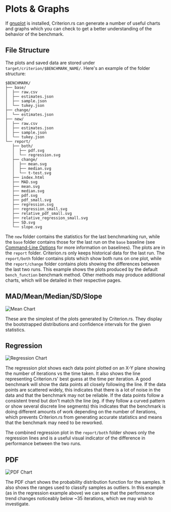 # Plots & Graphs

If [gnuplot](http://www.gnuplot.info/) is installed, Criterion.rs can generate a number of useful charts and graphs which you can check to get a better understanding of the behavior of the benchmark.

## File Structure

The plots and saved data are stored under `target/criterion/$BENCHMARK_NAME/`. Here's an example of the folder structure:

```
$BENCHMARK/
├── base/
│  ├── raw.csv
│  ├── estimates.json
│  ├── sample.json
│  └── tukey.json
├── change/
│  └── estimates.json
├── new/
│  ├── raw.csv
│  ├── estimates.json
│  ├── sample.json
│  └── tukey.json
└── report/
   ├── both/
   │  ├── pdf.svg
   │  └── regression.svg
   ├── change/
   │  ├── mean.svg
   │  ├── median.svg
   │  └── t-test.svg
   ├── index.html
   ├── MAD.svg
   ├── mean.svg
   ├── median.svg
   ├── pdf.svg
   ├── pdf_small.svg
   ├── regression.svg
   ├── regression_small.svg
   ├── relative_pdf_small.svg
   ├── relative_regression_small.svg
   ├── SD.svg
   └── slope.svg
```

The `new` folder contains the statistics for the last benchmarking run, while the `base` folder contains those for the last run on the `base` baseline (see [Command-Line Options](/user_guide/command_line_options.html#baselines) for more information on baselines). The plots are in the `report` folder. Criterion.rs only keeps historical data for the last run. The `report/both` folder contains plots which show both runs on one plot, while the `report/change` folder contains plots showing the differences between the last two runs. This example shows the plots produced by the default `bench_function` benchmark method. Other methods may produce additional charts, which will be detailed in their respective pages.

## MAD/Mean/Median/SD/Slope

![Mean Chart](./user_guide/mean.svg)

These are the simplest of the plots generated by Criterion.rs. They display the bootstrapped distributions and confidence intervals for the given statistics.

## Regression

![Regression Chart](./user_guide/regression.svg)

The regression plot shows each data point plotted on an X-Y plane showing the number of iterations vs the time taken. It also shows the line representing Criterion.rs' best guess at the time per iteration. A good benchmark will show the data points all closely following the line. If the data points are scattered widely, this indicates that there is a lot of noise in the data and that the benchmark may not be reliable. If the data points follow a consistent trend but don't match the line (eg. if they follow a curved pattern or show several discrete line segments) this indicates that the benchmark is doing different amounts of work depending on the number of iterations, which prevents Criterion.rs from generating accurate statistics and means that the benchmark may need to be reworked.

The combined regression plot in the `report/both` folder shows only the regression lines and is a useful visual indicator of the difference in performance between the two runs.

## PDF

![PDF Chart](./user_guide/pdf.svg)

The PDF chart shows the probability distribution function for the samples. It also shows the ranges used to classify samples as outliers. In this example (as in the regression example above) we can see that the performance trend changes noticeably below ~35 iterations, which we may wish to investigate.
